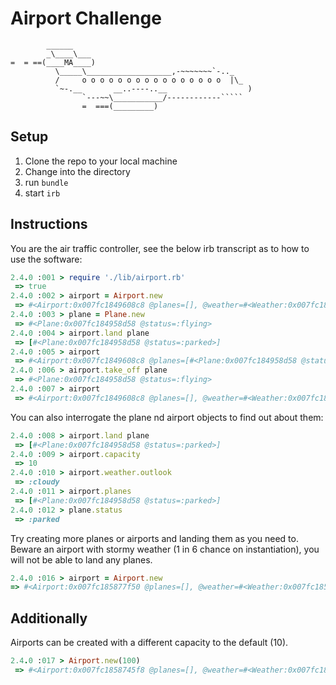 Airport Challenge
=================

```
        ______
        _\____\___
=  = ==(____MA____)
          \_____\___________________,-~~~~~~~`-.._
          /     o o o o o o o o o o o o o o o o  |\_
          `~-.__       __..----..__                  )
                `---~~\___________/------------`````
                =  ===(_________)

```

Setup
-------

1. Clone the repo to your local machine
2. Change into the directory
3. run `bundle`
4. start `irb`

Instructions
-------
You are the air traffic controller, see the below irb transcript as to how to use the software:
``` ruby
2.4.0 :001 > require './lib/airport.rb'
 => true 
2.4.0 :002 > airport = Airport.new
 => #<Airport:0x007fc1849608c8 @planes=[], @weather=#<Weather:0x007fc184960878 @outlook=:cloudy>, @capacity=10> 
2.4.0 :003 > plane = Plane.new
 => #<Plane:0x007fc184958d58 @status=:flying> 
2.4.0 :004 > airport.land plane
 => [#<Plane:0x007fc184958d58 @status=:parked>] 
2.4.0 :005 > airport
 => #<Airport:0x007fc1849608c8 @planes=[#<Plane:0x007fc184958d58 @status=:parked>], @weather=#<Weather:0x007fc184960878 @outlook=:cloudy>, @capacity=10> 
2.4.0 :006 > airport.take_off plane
 => #<Plane:0x007fc184958d58 @status=:flying> 
2.4.0 :007 > airport
 => #<Airport:0x007fc1849608c8 @planes=[], @weather=#<Weather:0x007fc184960878 @outlook=:cloudy>, @capacity=10>
```

You can also interrogate the plane nd airport objects to find out about them:
``` ruby
2.4.0 :008 > airport.land plane
 => [#<Plane:0x007fc184958d58 @status=:parked>] 
2.4.0 :009 > airport.capacity
 => 10 
2.4.0 :010 > airport.weather.outlook
 => :cloudy 
2.4.0 :011 > airport.planes
 => [#<Plane:0x007fc184958d58 @status=:parked>] 
2.4.0 :012 > plane.status
 => :parked 
 ```
 
 Try creating more planes or airports and landing them as you need to. Beware an airport with stormy weather (1 in 6 chance on instantiation), you will not be able to land any planes.
 ```ruby
 2.4.0 :016 > airport = Airport.new
 => #<Airport:0x007fc185877f50 @planes=[], @weather=#<Weather:0x007fc185877f00 @outlook=:stormy>, @capacity=10> 
 ```
 
 Additionally
-------
Airports can be created with a different capacity to the default (10).
``` ruby
2.4.0 :017 > Airport.new(100)
 => #<Airport:0x007fc1858745f8 @planes=[], @weather=#<Weather:0x007fc1858745a8 @outlook=:cloudy>, @capacity=100> 
 ```
